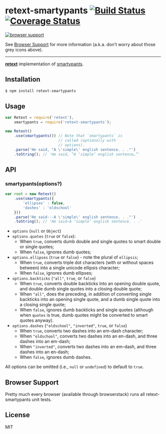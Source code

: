 # retext-smartypants [![Build Status](https://travis-ci.org/wooorm/retext-smartypants.svg?branch=master)](https://travis-ci.org/wooorm/retext-smartypants) [![Coverage Status](https://img.shields.io/coveralls/wooorm/retext-smartypants.svg)](https://coveralls.io/r/wooorm/retext-smartypants?branch=master)

[![browser support](https://ci.testling.com/wooorm/retext-smartypants.png) ](https://ci.testling.com/wooorm/retext-smartypants)

See [Browser Support](#browser-support) for more information (a.k.a. don’t worry about those grey icons above).

---

**[retext](https://github.com/wooorm/retext "Retext")** implementation of [smartypants](http://daringfireball.net/projects/smartypants/ "SmartyPants").

## Installation

```sh
$ npm install retext-smartypants
```

## Usage

```js
var Retext = require('retext'),
    smartypants = require('retext-smartypants');

new Retext()
    .use(smartypants()) // Note that `smartypants` is
                        // called (optionally with
                        // options).
    .parse('He said, "A \'simple\' english sentence. . ."')
    .toString(); // 'He said, “A ‘simple’ english sentence…”'
```

## API
### smartypants(options?)

```js
var root = new Retext()
    .use(smartypants({
        'ellipses' : false,
        'dashes' : 'oldschool'
    }))
    .parse('He said---A \'simple\' english sentence. . ."')
    .toString(); // 'He said—A ‘simple’ english sentence. . .'
```

- `options` (`null` or `Object`)
- `options.quotes` (`true` or `false`):
  - When `true`, converts dumb double and single quotes to smart double or single quotes;
  - When `false`, ignores dumb quotes;
- `options.ellipses` (`true` or `false`) - note the plural of `ellipsis`;
  - When `true`, converts triple dot characters (with or without spaces between) into a single unicode ellipsis character;
  - When `false`, ignores dumb ellipses;
- `options.backticks` (`"all"`, `true`, or `false`)
  - When `true`, converts double backticks into an opening double quote, and double dumb single quotes into a closing double quote;
  - When `"all"`, does the preceding, in addition of converting single backticks into an opening single quote, and a dumb single quote into a closing single quote;
  - When `false`, ignores dumb backticks and single quotes (although when `quotes` is true, dumb quotes might be converted to smart quotes anyway).
- `options.dashes` (`"oldschool"`, `"inverted"`, `true`, or `false`)
  - When `true`, converts two dashes into an em-dash character;
  - When `"oldschool"`, converts two dashes into an en-dash, and three dashes into an em-dash;
  - When `"inverted"`, converts two dashes into an em-dash, and three dashes into an en-dash;
  - When `false`, ignores dumb dashes.

All options can be omitted (i.e., `null` or `undefined`) to default to `true`.

## Browser Support
Pretty much every browser (available through browserstack) runs all retext-smartypants unit tests.

## License

  MIT
